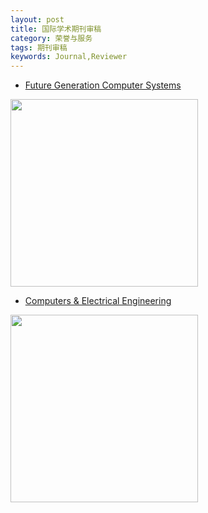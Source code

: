 ```yaml
---
layout: post
title: 国际学术期刊审稿
category: 荣誉与服务
tags: 期刊审稿
keywords: Journal,Reviewer
---
```


- [Future Generation Computer Systems](https://www.sciencedirect.com/journal/future-generation-computer-systems)

<img align="center" src="https://fzuo.github.io/assets/img/cv_imgs/fgcs.jpg" height="300"> 

- [Computers & Electrical Engineering](https://www.journals.elsevier.com/computers-and-electrical-engineering)

<img align="center" src="https://fzuo.github.io/assets/img/cv_imgs/csee.jpg" height="300"> 

